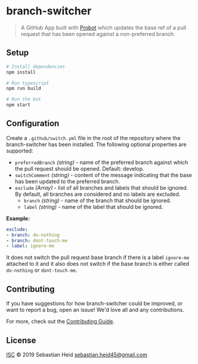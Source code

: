 # branch-switcher

> A GitHub App built with [Probot](https://github.com/probot/probot) which
> updates the base ref of a pull request that has been opened against a non-preferred
> branch.

## Setup

```sh
# Install dependencies
npm install

# Run typescript
npm run build

# Run the bot
npm start
```

## Configuration

Create a `.github/switch.yml` file in the root of the repository where
the branch-switcher has been installed. The following optional properties are supported:

 * `preferredBranch` *(string)* - name of the preferred branch against which the
   pull request should be opened. Default: develop.
 * `switchComment` *(string)* - content of the message indicating that the base
   has been updated to the preferred branch.
 * `exclude` *(Array)* - list of all branches and labels that should be ignored.
   By default, all branches are considered and no labels are excluded.
   - `branch` *(string)* - name of the branch that should be ignored.
   - `label` *(string)* - name of the label that should be ignored.

**Example:**

```yaml
exclude:
- branch: do-nothing
- branch: dont-touch-me
- label: ignore-me
```

It does not switch the pull request base branch if there is a label `ignore-me` attached to it
and it also does not switch if the base branch is either called `do-nothing` or `dont-touch-me`.

## Contributing

If you have suggestions for how branch-switcher could be improved, or want to report a bug, open an issue! We'd love all and any contributions.

For more, check out the [Contributing Guide](CONTRIBUTING.md).

## License

[ISC](LICENSE) © 2019 Sebastian Heid <sebastian.heid45@gmail.com>
